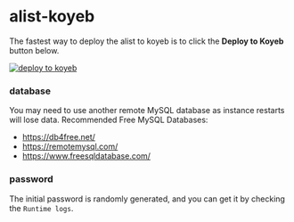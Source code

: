 # alist-koyeb

The fastest way to deploy the alist to koyeb is to click the **Deploy to Koyeb** button below.

[![deploy to koyeb](https://www.koyeb.com/static/images/deploy/button.svg)](https://app.koyeb.com/deploy?type=docker&image=xhofe/alist:latest&ports=8080;http;/&name=alist&env[DB_TYPE]=sqlite3&env[DB_HOST]=host&[DB_PORT]=3306&env[DB_USER]=alist&env[DB_PASS]password=&[DB_NAME]=alist&env[DB_TABLE_PREFIX]=alist_&env[CACHE_EXPIRATION]=60&env[CLEANUP_INTERVAL]=120&env[ASSETS]=https://npm.elemecdn.com/alist-web@$version/dist)

### database
You may need to use another remote MySQL database as instance restarts will lose data.
Recommended Free MySQL Databases:
- https://db4free.net/
- https://remotemysql.com/
- https://www.freesqldatabase.com/

### password
The initial password is randomly generated, and you can get it by checking the `Runtime logs`.
